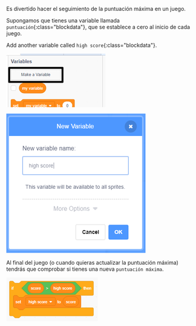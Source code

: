 Es divertido hacer el seguimiento de la puntuación máxima en un juego.

Supongamos que tienes una variable llamada `puntuación`{:class="blockdata"}, que se establece a cero al inicio de cada juego.

Add another variable called `high score`{:class="blockdata"}.

![menú de variables con el Make a Variable resaltado](images/make-variable-annotated.png)

![nueva ventana emergente de variable con puntuación alta como nombre de variable](images/make-high-score-variable.png)

Al final del juego (o cuando quieras actualizar la puntuación máxima) tendrás que comprobar si tienes una nueva `puntuación máxima`.

![los bloques de código requieren hacer puntuación alta igual a la puntuación](images/check-for-high-score.png)